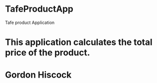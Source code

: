 # TafeProductApp
Tafe product Application
# This application calculates the total price of the product.
# Gordon Hiscock
